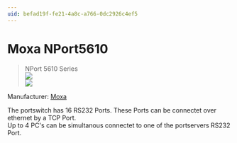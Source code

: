 ```yaml
---
uid: befad19f-fe21-4a8c-a766-0dc2926c4ef5
---
```


# Moxa NPort5610
>NPort 5610 Series  
![](~/img/portserver.gif "")  
![](~/img/http://www.moxa.com/product/image/NPort_5610.jpg "")  

Manufacturer: <a href="http://www.moxa.com/product/NPort_5600.htm" class="extURL" target="_blank">Moxa</a>  

The portswitch has 16 RS232 Ports. These Ports can be connectet over ethernet by a TCP Port.  
Up to 4 PC's can be simultanous connectet to one of the portservers RS232 Port.
